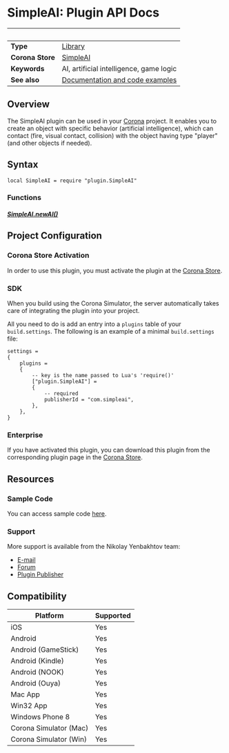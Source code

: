 # SimpleAI: Plugin API Docs

|                      | &nbsp; 
| -------------------- | ---------------------------------------------------------------
| __Type__             | [Library](http://docs.coronalabs.com/api/type/Library.html)
| __Corona Store__     | [SimpleAI](http://store.coronalabs.com/plugin/SimpleAI)
| __Keywords__         | AI, artificial intelligence, game logic
| __See also__         | [Documentation and code examples](http://simple-ai.blogspot.com)

## Overview

The SimpleAI plugin can be used in your [Corona](https://coronalabs.com/products/corona-sdk/) project. It enables you to create an object with specific behavior (artificial intelligence), which can contact (fire, visual contact, collision) with the object having type "player" (and other objects if needed).

## Syntax

	local SimpleAI = require "plugin.SimpleAI"

### Functions

##### [SimpleAI.newAI()](newAI.markdown)

## Project Configuration

### Corona Store Activation

In order to use this plugin, you must activate the plugin at the [Corona Store](http://store.coronalabs.com/plugin/SimpleAI).


### SDK

When you build using the Corona Simulator, the server automatically takes care of integrating the plugin into your project. 

All you need to do is add an entry into a `plugins` table of your `build.settings`. The following is an example of a minimal `build.settings` file:

``````
settings =
{
	plugins =
	{
		-- key is the name passed to Lua's 'require()'
		["plugin.SimpleAI"] =
		{
			-- required
			publisherId = "com.simpleai",
		},
	},		
}
``````

### Enterprise

If you have activated this plugin, you can download this plugin from the corresponding plugin page in the [Corona Store](http://store.coronalabs.com/plugin/SimpleAI).


## Resources

### Sample Code

You can access sample code [here](SAMPLE_CODE_URL).

### Support

More support is available from the Nikolay Yenbakhtov team:

* [E-mail](mailto://enbahtov@gmail.com)
* [Forum](https://forums.coronalabs.com/topic/63905-simple-ai-for-corona-sdk)
* [Plugin Publisher](http://simple-ai.blogspot.com)


## Compatibility

| Platform                     | Supported
| ---------------------------- | ---------------------------- 
| iOS                          | Yes
| Android                      | Yes
| Android (GameStick)          | Yes
| Android (Kindle)             | Yes
| Android (NOOK)               | Yes
| Android (Ouya)               | Yes
| Mac App                      | Yes
| Win32 App                    | Yes
| Windows Phone 8              | Yes
| Corona Simulator (Mac)       | Yes
| Corona Simulator (Win)       | Yes

